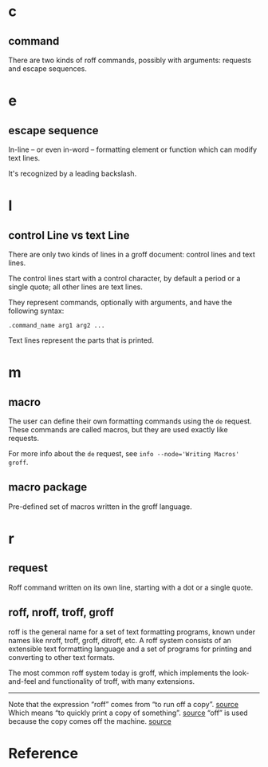 # c
## command

There are two kinds of roff commands, possibly with arguments:
requests and escape sequences.

##
# e
## escape sequence

In-line – or even in-word – formatting element or function which can modify text
lines.

It's recognized by a leading backslash.

##
# l
## control Line vs text Line

There are only two kinds of lines in a groff document:
control lines and text lines.

The control  lines start  with a  control character,  by default  a period  or a
single quote; all other lines are text lines.

They  represent commands,  optionally  with arguments,  and  have the  following
syntax:

    .command_name arg1 arg2 ...

Text lines represent the parts that is printed.

##
# m
## macro

The user can define their own formatting commands using the `de` request.
These commands are called macros, but they are used exactly like requests.

For more info about the `de` request, see `info --node='Writing Macros' groff`.

## macro package

Pre-defined set of macros written in the groff language.

##
# r
## request

Roff command written on its own line, starting with a dot or a single quote.

## roff, nroff, troff, groff

roff is  the general  name for a  set of text  formatting programs,  known under
names like  nroff, troff,  groff, ditroff,  etc.  A roff  system consists  of an
extensible  text formatting  language and  a set  of programs  for printing  and
converting to other text formats.

The most common  roff system today is groff, which  implements the look-and-feel
and functionality of troff, with many extensions.

---

Note that the expression “roff” comes from “to run off a copy”.  [source][1]
Which means “to quickly print a copy of something”.  [source][2]
“off” is used because the copy comes off the machine.  [source][3]

##
# Reference

[1]: https://www.definitions.net/definition/troff
[2]: https://www.macmillandictionary.com/dictionary/british/run-off
[3]: https://forum.wordreference.com/threads/make-a-copy-of-and-run-off-a-copy-of.1604451/#post-8065490

